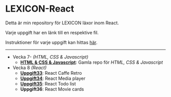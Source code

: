 # LEXICON-React

Detta är min repository för LEXICON läxor inom React.

Varje uppgift har en länk till en respektive fil.

Instruktioner för varje uppgift kan hittas [här](https://github.com/Ertingel/LEXICON-React/tree/main/Instruktioner).

---

-   Vecka 7- _(HTML, CSS & Javascript)_
    -   [**HTML & CSS & Javascript**](https://github.com/Ertingel/LEXICON/): Gamla repo för _HTML, CSS & Javascript_
-   Vecka 8 _(React)_
    -   [**Uppgift33**](https://ertingel.github.io/LEXICON-React/#/Uppgift33): React Caffe Retro
    -   [**Uppgift34**](https://ertingel.github.io/LEXICON-React/#/Uppgift34): React Media player
    -   [**Uppgift35**](https://ertingel.github.io/LEXICON-React/#/Uppgift35): React Todo list
    -   **Uppgift36**: React Movie cards
